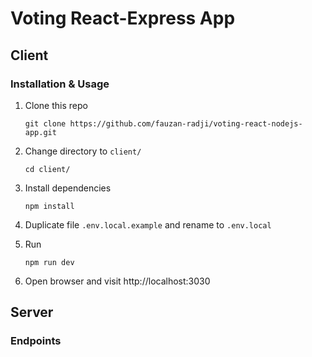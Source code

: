 # Voting React-Express App

## Client

### Installation & Usage

1. Clone this repo

   `git clone https://github.com/fauzan-radji/voting-react-nodejs-app.git`

2. Change directory to `client/`

   `cd client/`

3. Install dependencies

   `npm install`

4. Duplicate file `.env.local.example` and rename to `.env.local`

5. Run

   `npm run dev`

6. Open browser and visit http://localhost:3030

## Server

### Endpoints
